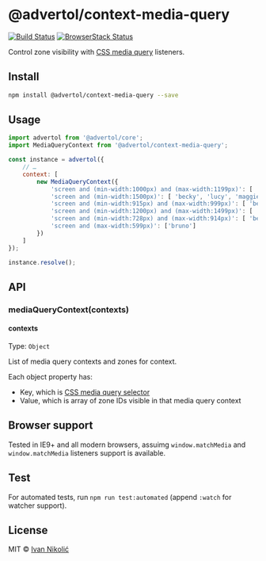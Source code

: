# @advertol/context-media-query

[![Build Status][ci-img]][ci] [![BrowserStack Status][browserstack-img]][browserstack]

Control zone visibility with [CSS media query][media-queries] listeners.

## Install

```sh
npm install @advertol/context-media-query --save
```

## Usage

```js
import advertol from '@advertol/core';
import MediaQueryContext from '@advertol/context-media-query';

const instance = advertol({
	// …
	context: [
		new MediaQueryContext({
			'screen and (min-width:1000px) and (max-width:1199px)': [ 'becky', 'lucy', 'maggie' ],
			'screen and (min-width:1500px)': [ 'becky', 'lucy', 'maggie', 'madison', 'ziggy', 'ruby' ],
			'screen and (min-width:915px) and (max-width:999px)': [ 'becky', 'lucy', 'maggie', 'maggie' ],
			'screen and (min-width:1200px) and (max-width:1499px)': [ 'becky', 'lucy', 'maggie', 'madison', 'ziggy' ],
			'screen and (min-width:728px) and (max-width:914px)': [ 'becky', 'maggie' ],
			'screen and (max-width:599px)': ['bruno']
		})
	]
});

instance.resolve();
```

## API

### mediaQueryContext(contexts)

#### contexts

Type: `Object`

List of media query contexts and zones for context.

Each object property has:

* Key, which is [CSS media query selector][media-queries]
* Value, which is array of zone IDs visible in that media query context

## Browser support

Tested in IE9+ and all modern browsers, assuimg `window.matchMedia` and `window.matchMedia` listeners support is available.

## Test

For automated tests, run `npm run test:automated` (append `:watch` for watcher support).

## License

MIT © [Ivan Nikolić](http://ivannikolic.com)

[ci]: https://travis-ci.com/niksy/advertol
[ci-img]: https://travis-ci.com/niksy/advertol.svg?branch=master
[browserstack]: https://www.browserstack.com/
[browserstack-img]: https://www.browserstack.com/automate/badge.svg?badge_key=ZXVsVDVhem9zZmNjQWVKV2ZvZUtiK1RCZlA2ajg2dDZmOTVIV0tZck5Xdz0tLTRQVkRYcVVPWU8xK0lJR3o3Z1gzUEE9PQ==--24a91b3152c00c01a8af853126eaf873886db782
[media-queries]: https://developer.mozilla.org/en-US/docs/Web/CSS/Media_Queries/Using_media_queries
